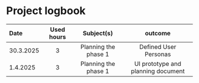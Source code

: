 # Project logbook

| Date  | Used hours | Subject(s) |  outcome |
| :---  |     :---:      |     :---:      |     :---:      |
| 30.3.2025 | 3 | Planning the phase 1  | Defined User Personas  |
| 1.4.2025 | 3 | Planning the phase 1  | UI prototype and planning document  |
